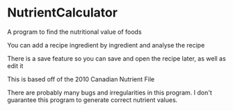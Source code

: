 # NutrientCalculator
A program to find the nutritional value of foods

You can add a recipe ingredient by ingredient and analyse the recipe

There is a save feature so you can save and open the recipe later, as well as edit it

This is based off of the 2010 Canadian Nutrient File

There are probably many bugs and irregularities in this program. I don't guarantee this program to generate correct nutrient values.
